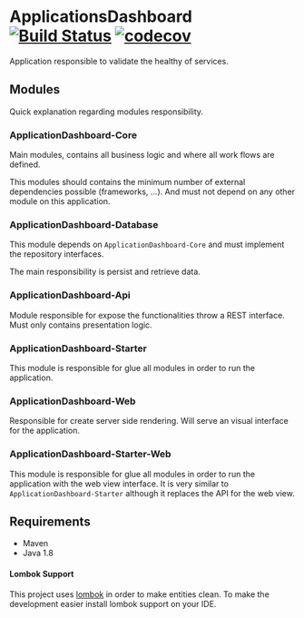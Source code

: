 # ApplicationsDashboard [![Build Status](https://travis-ci.org/72MiguelGomes/ApplicationsDashboard.svg?branch=master)](https://travis-ci.org/72MiguelGomes/ApplicationsDashboard) [![codecov](https://codecov.io/gh/72MiguelGomes/ApplicationsDashboard/branch/master/graph/badge.svg)](https://codecov.io/gh/72MiguelGomes/ApplicationsDashboard)

Application responsible to validate the healthy of services.

## Modules

Quick explanation regarding modules responsibility.

### ApplicationDashboard-Core

Main modules, contains all business logic and where all work flows are defined.

This modules should contains the minimum number of external dependencies possible (frameworks, ...).
And must not depend on any other module on this application.  

### ApplicationDashboard-Database

This module depends on ``ApplicationDashboard-Core`` and must implement the repository interfaces.

The main responsibility is persist and retrieve data. 

### ApplicationDashboard-Api

Module responsible for expose the functionalities throw a REST interface. Must only contains presentation logic.

### ApplicationDashboard-Starter

This module is responsible for glue all modules in order to run the application.

### ApplicationDashboard-Web

Responsible for create server side rendering. Will serve an visual interface for the application.

### ApplicationDashboard-Starter-Web

This module is responsible for glue all modules in order to run the application with the web view interface.
It is very similar to `ApplicationDashboard-Starter` although it replaces the API for the web view.

## Requirements

- Maven
- Java 1.8

#### Lombok Support

This project uses [lombok](https://projectlombok.org/) in order to make entities clean. To make the development easier install 
lombok support on your IDE.